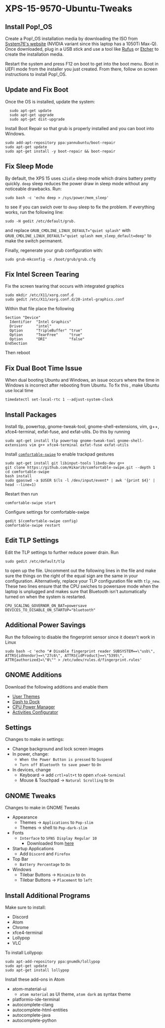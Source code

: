 # XPS-15-9570-Ubuntu-Tweaks

## Install Pop!_OS
  Create a Pop!_OS installation media by downloading the ISO from [System76's website](https://system76.com/pop) (NVIDIA variant since this laptop has a 1050Ti Max-Q). Once downloaded, plug in a USB stick and use a tool like [Rufus](https://rufus.ie/) or [Etcher](https://www.balena.io/etcher/) to create the installation media.

  Restart the system and press F12 on boot to get into the boot menu. Boot in UEFI mode from the installer you just created. From there, follow on screen instructions to install Pop!_OS.

## Update and Fix Boot
  Once the OS is installed, update the system:

      sudo apt-get update
      sudo apt-get upgrade
      sudo apt-get dist-upgrade


  Install Boot Repair so that grub is properly installed and you can boot into Windows.

    sudo add-apt-repository ppa:yannubuntu/boot-repair
    sudo apt-get update
    sudo apt-get install -y boot-repair && boot-repair

## Fix Sleep Mode
  By default, the XPS 15 uses `s2idle` sleep mode which drains battery pretty quickly. `deep` sleep reduces the power draw in sleep mode without any noticeable drawbacks. Run:

    sudo bash -c 'echo deep > /sys/power/mem_sleep'

  to see if you can swich over to `deep` sleep to fix the problem. If everything works, run the following line:

    sudo -H gedit /etc/default/grub.

  and replace `GRUB_CMDLINE_LINUX_DEFAULT="quiet splash"` with `GRUB_CMDLINE_LINUX_DEFAULT="quiet splash mem_sleep_default=deep"` to make the switch permanent.

  Finally, regenerate your grub configuration with:

    sudo grub-mkconfig -o /boot/grub/grub.cfg

## Fix Intel Screen Tearing
  Fix the screen tearing that occurs with integrated graphics

    sudo mkdir /etc/X11/xorg.conf.d
    sudo gedit /etc/X11/xorg.conf.d/20-intel-graphics.conf

  Within that file place the following

    Section "Device"
      Identifier  "Intel Graphics"
      Driver      "intel"
      Option      "TripleBuffer" "true"
      Option      "TearFree"     "true"
      Option      "DRI"          "false"
    EndSection

  Then reboot

## Fix Dual Boot Time Issue
  When dual booting Ubuntu and Windows, an issue occurs where the time in Windows is incorrect after rebooting from Ubuntu. To fix this , make Ubuntu use local time

    timedatectl set-local-rtc 1 --adjust-system-clock

## Install Packages

  Install tlp, powertop, gnome-tweak-tool, gnome-shell-extensions, vim, g++, xfce4-terminal, exfat-fuse, and exfat-utils. Do this by running

    sudo apt-get install tlp powertop gnome-tweak-tool gnome-shell-extensions vim g++ xfce4-terminal exfat-fuse exfat-utils

  Install [`comfortable-swipe`](https://github.com/Hikari9/comfortable-swipe) to enable trackpad gestures

    sudo apt-get install git libinput-tools libxdo-dev g++
    git clone https://github.com/Hikari9/comfortable-swipe.git --depth 1
    cd comfortable-swipe
    bash install
    sudo gpasswd -a $USER $(ls -l /dev/input/event* | awk '{print $4}' | head --line=1)

  Restart then run

    comfortable-swipe start

  Configure settings for comfortable-swipe

    gedit $(comfortable-swipe config)
    comfortable-swipe restart

## Edit TLP Settings
  Edit the TLP settings to further reduce power drain. Run

    sudo gedit /etc/default/tlp

  to open up the file. Uncomment out the following lines in the file and make sure the things on the right of the equal sign are the same in your configuration. Alternatively, replace your TLP configuration file with `tlp_new`. These two lines ensure that the CPU swiches to powersave mode when the laptop is unplugged and makes sure that Bluetooth isn't automatically turned on when the system is restarted.

    CPU_SCALING_GOVERNOR_ON_BAT=powersave
    DEVICES_TO_DISABLE_ON_STARTUP="bluetooth"

## Additional Power Savings
  Run the following to disable the fingerprint sensor since it doesn't work in Linux

    sudo bash -c 'echo "# Disable fingerprint reader SUBSYSTEM==\"usb\", ATTRS{idVendor}==\"27c6\", ATTRS{idProduct}==\"5395\", ATTR{authorized}=\"0\"" > /etc/udev/rules.d/fingerprint.rules'

## GNOME Additions
  Download the following additions and enable them

  * [User Themes](https://extensions.gnome.org/extension/19/user-themes)
  * [Dash to Dock](https://extensions.gnome.org/extension/307/dash-to-dock)
  * [CPU Power Manager](https://extensions.gnome.org/extension/945/cpu-power-manager)
  * [Activities Configurator](https://extensions.gnome.org/extension/358/activities-configurator/)

## Settings
  Changes to make in settings:
  * Change background and lock screen images
  * In power, change:
    * `When the Power Button is pressed` to `Suspend`
    * `Turn off Bluetooth to save power` to `On`
  * In devices, change
    * Keyboard -> add `crtl+alt+t` to open `xfce4-terminal`
    * Mouse & Touchpad -> `Natural Scrolling` to `On`

## GNOME Tweaks
  Changes to make in GNOME Tweaks
  * Appearance
    * Themes -> `Applications` to `Pop-slim`
    * Themes -> shell to `Pop-dark-slim`
  * Fonts
    * `Interface` to `SFNS Display Regular 10`
      * Downloaded from [here](https://github.com/supermarin/YosemiteSanFranciscoFont)
  * Startup Applications
    * Add `Discord` and `Firefox`
  * Top Bar
    * `Battery Percentage` to `On`
  * Windows
    * Tilebar Buttons -> `Minimize` to `On`
    * Tilebar Buttons -> `Placement` to `left`

## Install Additional Programs
  Make sure to install:
  * Discord
  * Atom
  * Chrome
  * xfce4-terminal
  * Lollypop
  * VLC


  To install Lollypop:

    sudo apt-add-repository ppa:gnumdk/lollypop
    sudo apt-get update
    sudo apt-get install lollypop

  Install these add-ons in Atom
  * atom-material-ui
    * `atom material` as UI theme, `atom dark` as syntax theme
  * platformio-ide-terminal
  * autocomplete-clang
  * autocomplete-html-entities
  * autocomplete-java
  * autocomplete-python
